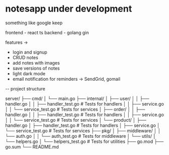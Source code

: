 # notesapp under development

something like google keep

frontend - react ts
backend - golang gin

features ->

   * login and signup
   * CRUD notes
   * add notes with images
   * save versions of notes
   * light dark mode
   * email notification for reminders -> SendGrid, gomail


-- project structure

server/
├── cmd/
│   └── main.go
├── internal/
│   ├── user/
│   │   ├── handler.go
│   │   ├── handler_test.go   # Tests for handlers
│   │   ├── service.go
│   │   └── service_test.go   # Tests for services
│   ├── order/
│   │   ├── handler.go
│   │   ├── handler_test.go   # Tests for handlers
│   │   ├── service.go
│   │   └── service_test.go   # Tests for services
│   └── product/
│       ├── handler.go
│       ├── handler_test.go   # Tests for handlers
│       ├── service.go
│       └── service_test.go   # Tests for services
├── pkg/
│   ├── middleware/
│   │   └── auth.go
│   │   └── auth_test.go      # Tests for middleware
│   └── utils/
│       └── helpers.go
│       └── helpers_test.go   # Tests for utilities
├── go.mod
├── go.sum
└── README.md
